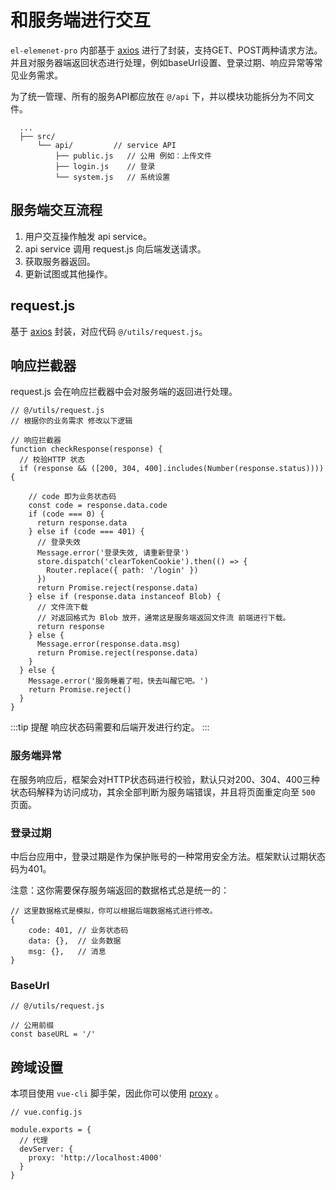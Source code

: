 # 和服务端进行交互
`el-elemenet-pro` 内部基于 [axios]() 进行了封装，支持GET、POST两种请求方法。并且对服务器端返回状态进行处理，例如baseUrl设置、登录过期、响应异常等常见业务需求。

为了统一管理、所有的服务API都应放在 `@/api` 下，并以模块功能拆分为不同文件。
```:no-line-numbers
  ...
  ├── src/
      └── api/         // service API
          ├── public.js   // 公用 例如：上传文件
          ├── login.js    // 登录
          └── system.js   // 系统设置
```



## 服务端交互流程
1. 用户交互操作触发 api service。
2. api service 调用 request.js 向后端发送请求。
3. 获取服务器返回。
4. 更新试图或其他操作。

## request.js
基于 [axios]() 封装，对应代码 `@/utils/request.js`。

## 响应拦截器
request.js 会在响应拦截器中会对服务端的返回进行处理。
```js:no-line-numbers
// @/utils/request.js
// 根据你的业务需求 修改以下逻辑

// 响应拦截器
function checkResponse(response) {
  // 校验HTTP 状态
  if (response && ([200, 304, 400].includes(Number(response.status)))) {

    // code 即为业务状态码
    const code = response.data.code
    if (code === 0) {
      return response.data
    } else if (code === 401) {
      // 登录失效
      Message.error('登录失效, 请重新登录')
      store.dispatch('clearTokenCookie').then(() => {
        Router.replace({ path: '/login' })
      })
      return Promise.reject(response.data)
    } else if (response.data instanceof Blob) {
      // 文件流下载
      // 对返回格式为 Blob 放开，通常这是服务端返回文件流 前端进行下载。
      return response
    } else {
      Message.error(response.data.msg)
      return Promise.reject(response.data)
    }
  } else {
    Message.error('服务睡着了啦，快去叫醒它吧。')
    return Promise.reject()
  }
}
```

:::tip 提醒
响应状态码需要和后端开发进行约定。
:::

### 服务端异常
在服务响应后，框架会对HTTP状态码进行校验，默认只对200、304、400三种状态码解释为访问成功，其余全部判断为服务端错误，并且将页面重定向至 `500` 页面。

### 登录过期
中后台应用中，登录过期是作为保护账号的一种常用安全方法。框架默认过期状态码为401。

注意：这你需要保存服务端返回的数据格式总是统一的：
```js:no-line-numbers
// 这里数据格式是模拟，你可以根据后端数据格式进行修改。
{
    code: 401, // 业务状态码
    data: {},  // 业务数据
    msg: {},   // 消息
}
```

### BaseUrl
```js:no-line-numbers
// @/utils/request.js

// 公用前缀
const baseURL = '/'
```

## 跨域设置
本项目使用 `vue-cli` 脚手架，因此你可以使用 [proxy](https://cli.vuejs.org/zh/config/#devserver-proxy) 。


```js:no-line-numbers
// vue.config.js

module.exports = {
  // 代理
  devServer: {
    proxy: 'http://localhost:4000'
  }
}
```
